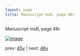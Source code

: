 ```yaml
---
layout: page
title: Manuscript msB, page 46r
---
```


Manuscript msB, page 46r

[![image](http://www.homermultitext.org/iipsrv?OBJ=IIP,1.0&FIF=/project/homer/pyramidal/deepzoom/hmt/vbbifolio/v1/vb_45v_46r.tif&WID=100&CVT=JPEG)](http://www.homermultitext.org/ict2/?urn=urn:cite2:hmt:vbbifolio.v1:vb_45v_46r)

prev:  [45v](../45v) | next:  [46v](../46v)

